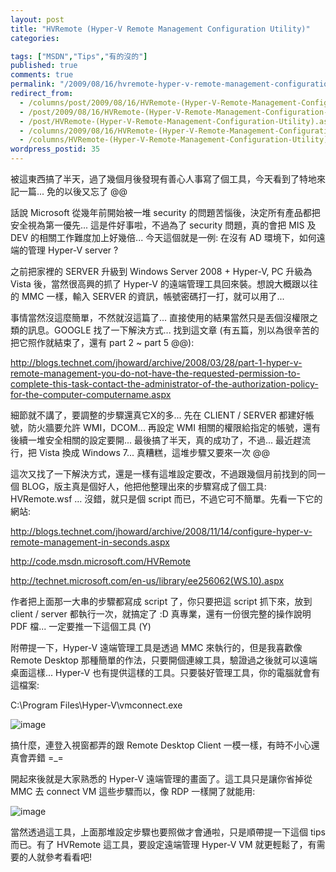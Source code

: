 ```yaml
---
layout: post
title: "HVRemote (Hyper-V Remote Management Configuration Utility)"
categories:

tags: ["MSDN","Tips","有的沒的"]
published: true
comments: true
permalink: "/2009/08/16/hvremote-hyper-v-remote-management-configuration-utility/"
redirect_from:
  - /columns/post/2009/08/16/HVRemote-(Hyper-V-Remote-Management-Configuration-Utility).aspx/
  - /post/2009/08/16/HVRemote-(Hyper-V-Remote-Management-Configuration-Utility).aspx/
  - /post/HVRemote-(Hyper-V-Remote-Management-Configuration-Utility).aspx/
  - /columns/2009/08/16/HVRemote-(Hyper-V-Remote-Management-Configuration-Utility).aspx/
  - /columns/HVRemote-(Hyper-V-Remote-Management-Configuration-Utility).aspx/
wordpress_postid: 35
---
```


被這東西搞了半天，過了幾個月後發現有善心人事寫了個工具，今天看到了特地來記一篇... 免的以後又忘了 @@

話說 Microsoft 從幾年前開始被一堆 security 的問題苦惱後，決定所有產品都把安全視為第一優先... 這是件好事啦，不過為了 security 問題，真的會把 MIS 及 DEV 的相關工作難度加上好幾倍... 今天這個就是一例: 在沒有 AD 環境下，如何遠端的管理 Hyper-V server ?

之前把家裡的 SERVER 升級到 Windows Server 2008 + Hyper-V, PC 升級為 Vista 後，當然很高興的抓了 Hyper-V 的遠端管理工具回來裝。想說大概跟以往的 MMC 一樣，輸入 SERVER 的資訊，帳號密碼打一打，就可以用了...

事情當然沒這麼簡單，不然就沒這篇了... 直接使用的結果當然只是丟個沒權限之類的訊息。GOOGLE 找了一下解決方式... 找到這文章 (有五篇，別以為很辛苦的把它照作就結束了，還有 part 2 ~ part 5 @@):

http://blogs.technet.com/jhoward/archive/2008/03/28/part-1-hyper-v-remote-management-you-do-not-have-the-requested-permission-to-complete-this-task-contact-the-administrator-of-the-authorization-policy-for-the-computer-computername.aspx

細節就不講了，要調整的步驟還真它X的多... 先在 CLIENT / SERVER 都建好帳號，防火牆要允許 WMI，DCOM... 再設定 WMI 相關的權限給指定的帳號，還有後續一堆安全相關的設定要開... 最後搞了半天，真的成功了，不過... 最近趕流行，把 Vista 換成 Windows 7... 真糟糕，這堆步驟又要來一次 @@

這次又找了一下解決方式，還是一樣有這堆設定要改，不過跟幾個月前找到的同一個 BLOG，版主真是個好人，他把他整理出來的步驟寫成了個工具: HVRemote.wsf … 沒錯，就只是個 script 而已，不過它可不簡單。先看一下它的網站:

http://blogs.technet.com/jhoward/archive/2008/11/14/configure-hyper-v-remote-management-in-seconds.aspx

http://code.msdn.microsoft.com/HVRemote

http://technet.microsoft.com/en-us/library/ee256062(WS.10).aspx

作者把上面那一大串的步驟都寫成 script 了，你只要把這 script 抓下來，放到 client / server 都執行一次，就搞定了 :D 真專業，還有一份很完整的操作說明 PDF 檔... 一定要推一下這個工具 (Y)

附帶提一下，Hyper-V 遠端管理工具是透過 MMC 來執行的，但是我喜歡像 Remote Desktop 那種簡單的作法，只要開個連線工具，驗證過之後就可以遠端桌面這樣... Hyper-V 也有提供這樣的工具。只要裝好管理工具，你的電腦就會有這檔案:

C:\Program Files\Hyper-V\vmconnect.exe

![image](/images/2009-08-16-hvremote-hyper-v-remote-management-configuration-utility/image.png)

搞什麼，連登入視窗都弄的跟 Remote Desktop Client 一模一樣，有時不小心還真會弄錯 =_=

開起來後就是大家熟悉的 Hyper-V 遠端管理的畫面了。這工具只是讓你省掉從 MMC 去 connect VM 這些步驟而以，像 RDP 一樣開了就能用:

![image](/images/2009-08-16-hvremote-hyper-v-remote-management-configuration-utility/image.png)

當然透過這工具，上面那堆設定步驟也要照做才會通啦，只是順帶提一下這個 tips 而已。有了 HVRemote 這工具，要設定遠端管理 Hyper-V VM 就更輕鬆了，有需要的人就參考看看吧!
